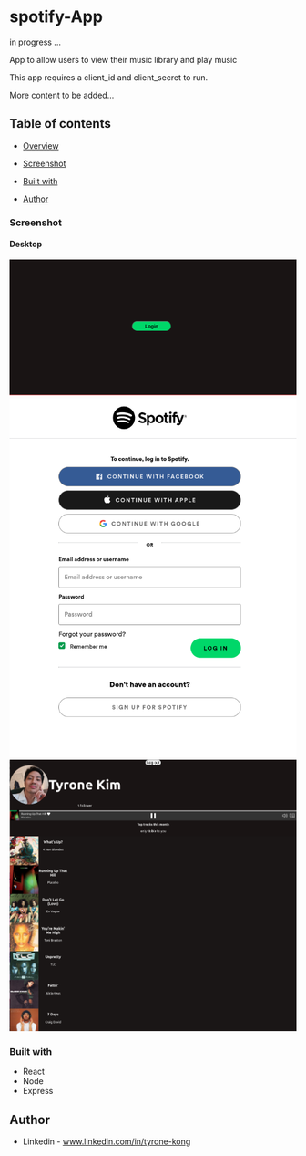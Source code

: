 # spotify-App

in progress ...

App to allow users to view their music library and play music

This app requires a client_id and client_secret to run.



More content to be added...

## Table of contents

- [Overview](#overview)

- [Screenshot](#screenshot)

- [Built with](#built-with)
 
- [Author](#author)




### Screenshot

#### Desktop

![](./images/spotifyapp1.png)
![](./images/spotifyapp2.png)
![](./images/spotifyapp4.png)






### Built with

- React
- Node
- Express




## Author

- Linkedin - www.linkedin.com/in/tyrone-kong
